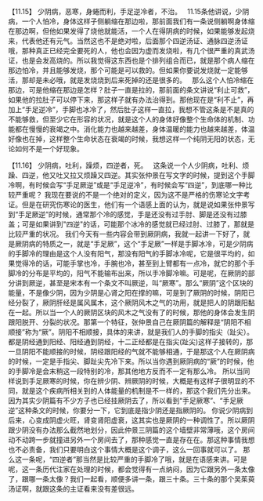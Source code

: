 【11.15】  少阴病，恶寒，身蜷而利，手足逆冷者，不治。
 
11.15条他讲说，少阴病，一个人怕冷，身体这样子侧躺缩在那边啦，那前面我们有一条说侧躺啊身体缩在那边啊，但他如果发得了烧他就能活，一个人在得阴病的时候，如果能够发起烧来，代表他还有元气。当然这也不是绝对啦，后面那个四逆汤证、通脉四逆汤证哦，那种真正已经完全要死的人，他也会因为虚而发烧啦，有几个很严重的真武汤证，也是会发高烧的。所以我觉得这东西也是个排列组合而已，就是那个病人缩在那边怕冷，并且能够发烧，那个可能是可以救的。但如果你要说发烧就一定能够活，那却是未必哦，就是发烧烧到后来死掉的还是很多的。
 
那么这个人怕冷缩在那边，可是他缩在那边是怎样？肚子一直是拉的，那前面的条文讲说“利止可救”，如果他的拉肚子可以停下来，那这样子就有办法治得到。那他现在是“利不止”，再加上“手足逆冷”，手脚也冰冷了，然后肚子这样一直拉，我想不管这条是不是真的不能够救，但至少它在形容的状况，就是这个人的身体好像整个生命体的机制、功能都在慢慢的衰竭之中。消化能力也越来越差，身体温暖的能力也越来越差，体温好像也在掉，这样整个生命状态在衰竭的时候，我想这样一个纯阴无阳的状态，无论如何不是一个好现象。

【11.16】  少阴病，吐利，躁烦，四逆者，死。
 
这条说一个人少阴病，吐利、烦躁、四逆，他又吐又拉又烦躁又四逆。其实张仲景在写文字的时候，提到这个手脚冷啊，有时候会写“手足厥逆”或是“手足逆冷”，有时候会写“四逆”，到底哪一种比较严重呢？
我现在要说的不是一个绝对的定义，因为这不是严格的伤寒论文字考证。但是在研究伤寒论的医生，他们有一个语感上面的认为，就是说如果张仲景写到“手足厥逆”的时候，通常那个冷的感觉，手是还没有过手肘、脚是还没有过膝盖；可是如果讲到"四逆"的话，可能那个冰冷的感觉就已经过肘、过膝了，那就是比较严重的状况。
我们今天有一些内容会带到厥阴病，我就一起讲一下好了，就是厥阴病的特质之一，就是“手足厥”，这个“手足厥”一样是手脚冰冷，可是少阴病的手脚冷的理由是这个人没有阳气，那没有阳气的手脚冰冷呢，它是很平均的，如果觉得冷的话，可能手掌也冷，手腕也冷，甚至到上臂都有一点冷，就它的那个手脚冷的分布是平均的，阳气不能输布出来，所以手冷脚冷嘛。可是呢，在厥阴的部分讲到厥逆，甚至是宋本有一个条文不叫厥逆，叫“厥寒”。那么“厥阴”这个区块的能量，不是像少阴，因为少阴是心肾之阳在撑的嘛，可是到了厥阴的时候，阴阳已经分裂了，厥阴肝经是属风属木，这个厥阴风木之气的功用，就是把人的阴跟阳黏在一起。所以当一个人的厥阴区块的风木之气没有了的时候，那他的身体会发生阴跟阳脱开、分裂的状况。那第一个特征，张仲景自己在厥阴篇的解释是“阴阳不相顺接”称为“厥”。阴阳不相顺接，具体的来讲，就是我们人的手脚的指尖（趾尖）。都是阴经通到阳经、阳经通到阴经，十二正经都是在指尖(趾尖)这样子接转的，那一旦阴阳不能顺接的时候，阴经跟阳经的气就不能够相通，于是那这个人在厥阴病的时候，一定是手指尖、脚趾尖先冷下来。所以当你遇到厥阴病的“厥”的时候，他的手脚冷是会末稍这一段特别的冷，那其他地方反而不一定有那么冷。
所以当同样说到手足厥寒的时候，你在辨少阴、辨厥阴的时候，大概是有这样子很明显的不同，就是这个疾病所相关到的人体能量的机制是不一样的，那这个我们先分出来。因为其实少阴篇有不少方子也已经挂厥阴去了，所以看到“手足厥寒”、“手足厥逆”这种条文的时候，你要分一下，它到底是指少阴还是指厥阴的。
你说少阴病到后来，心变成阴虚火旺，肾变肾阳虚衰，这其实也是厥阴的一种调性了。所以厥阴跟少阴没有办法那么截然地划分，因此仲景三阴篇的这个墙壁非常薄哦，这个房间动不动跨一步就撞进另外一个房间去了，那种感觉一直是存在在。那这种事情我想也不必责备，我们只要明白这个事情大概是这个调子，这么一回事就可以了。
那么这一条呢，“四逆者”那当然是比较严重的手脚冷了哦，就是在语感来讲。可是呢，这一条历代注家在处理的时候，都会觉得有一点纳闷，因为它跟另外一条太像了，跟哪一条太像？我们一起看，顺便多讲一条，跟三十条。三十条的那个吴茱萸汤证啊，就跟这条的主证看来没有差很远。
